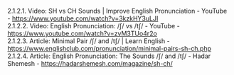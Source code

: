 2.1.2.1. Video: SH vs CH Sounds | Improve English Pronunciation - YouTube - https://www.youtube.com/watch?v=3kzkHY3uLJI  
2.1.2.2. Video: English Pronunciation: /ʃ/ vs /tʃ/ - YouTube - https://www.youtube.com/watch?v=zvM3TUo4r2o  
2.1.2.3. Article: Minimal Pair /ʃ/ and /tʃ/ | Learn English - https://www.englishclub.com/pronunciation/minimal-pairs-sh-ch.php  
2.1.2.4. Article: English Pronunciation: The Sounds /ʃ/ and /tʃ/ - Hadar Shemesh - https://hadarshemesh.com/magazine/sh-ch/  
